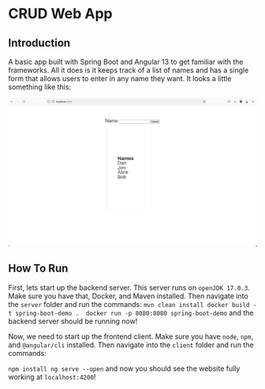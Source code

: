 # CRUD Web App

## Introduction

A basic app built with Spring Boot and Angular 13 to get familiar with the
frameworks.  All it does is it keeps track of a list of names and has a single
form that allows users to enter in any name they want. It looks a little
something like this:

![Alt text](./Demo-Website-Screenshot.png)

## How To Run

First, lets start up the backend server. This server runs on `openJDK
17.0.3`. Make sure you have that, Docker, and Maven installed. Then navigate
into the `server` folder and run the commands: ```` mvn clean install docker
build -t spring-boot-demo .  docker run -p 8080:8080 spring-boot-demo ```` and
the backend server should be running now!

Now, we need to start up the frontend client. Make sure you have `node`, `npm`,
and `@angular/cli` installed. Then navigate into the `client` folder and run
the commands:

```` npm install ng serve --open ```` and now you should see the website fully
working at `localhost:4200`!
